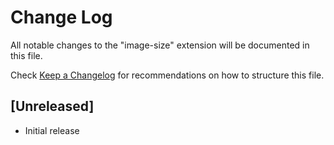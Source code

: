 # Change Log

All notable changes to the "image-size" extension will be documented in this file.

Check [Keep a Changelog](http://keepachangelog.com/) for recommendations on how to structure this file.

## [Unreleased]

- Initial release